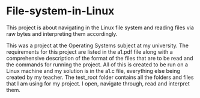 # File-system-in-Linux
This project is about navigating in the Linux file system and reading files via raw bytes and interpreting them accordingly.

This was a project at the Operating Systems subject at my university. The requirements for this project are listed in the a1.pdf file along with a comprehensive description of the format of the files that are to be read and the commands for running the project.
All of this is created to be run on a Linux machine and my solution is in the a1.c file, everything else being created by my teacher.
The test_root folder contains all the folders and files that I am using for my project. I open, navigate through, read and interpret them.
